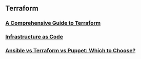 ## Terraform


### [A Comprehensive Guide to Terraform](https://blog.gruntwork.io/a-comprehensive-guide-to-terraform-b3d32832baca)
### [Infrastructure as Code](https://phoenixnap.com/bare-metal-cloud/infrastructure-as-code)
### [Ansible vs Terraform vs Puppet: Which to Choose?](https://phoenixnap.com/blog/ansible-vs-terraform-vs-puppet)
